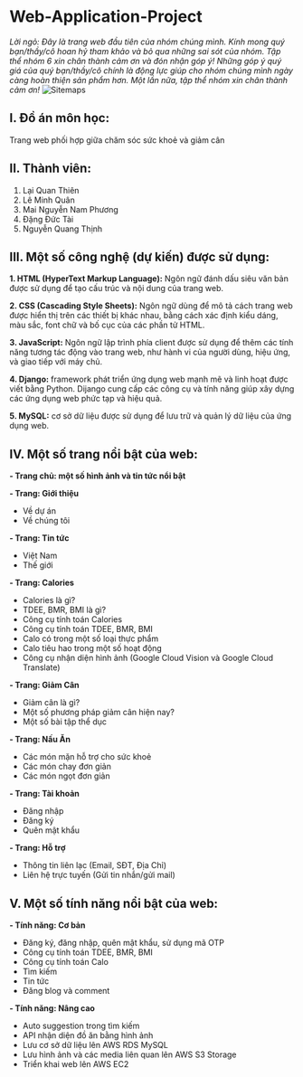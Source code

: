 # Web-Application-Project

_Lời ngỏ: Đây là trang web đầu tiên của nhóm chúng mình. Kính mong quý bạn/thầy/cô hoan hỷ tham khảo và bỏ qua những sai sót của nhóm. Tập thể nhóm 6 xin chân thành cảm ơn và đón nhận góp ý! Những góp ý quý giá của quý bạn/thầy/cô chính là động lực giúp cho nhóm chúng mình ngày càng hoàn thiện sản phẩm hơn. Một lần nữa, tập thể nhóm xin chân thành cảm ơn!_
![Sitemaps](https://github.com/WanThinnn/Web-Application-Project/assets/89849825/2d8f2516-5f3b-4e60-80ba-a2c2c3bfc753)
## I. Đồ án môn học:
Trang web phối hợp giữa chăm sóc sức khoẻ và giảm cân

## II. Thành viên:
1. Lại Quan Thiên
2. Lê Minh Quân
3. Mai Nguyễn Nam Phương
4. Đặng Đức Tài
5. Nguyễn Quang Thịnh

## III. Một số công nghệ (dự kiến) được sử dụng:
**1. HTML (HyperText Markup Language):** Ngôn ngữ đánh dấu siêu văn bản được sử dụng để tạo cấu trúc và nội dung của trang web.

**2. CSS (Cascading Style Sheets):** Ngôn ngữ dùng để mô tả cách trang web được hiển thị trên các thiết bị khác nhau, bằng cách xác định kiểu dáng, màu sắc, font chữ và bố cục của các phần tử HTML.

**3. JavaScript:** Ngôn ngữ lập trình phía client được sử dụng để thêm các tính năng tương tác động vào trang web, như hành vi của người dùng, hiệu ứng, và giao tiếp với máy chủ.

**4. Django:** framework phát triển ứng dụng web mạnh mẽ và linh hoạt được viết bằng Python. Dijango cung cấp các công cụ và tính năng giúp xây dựng các ứng dụng web phức tạp và hiệu quả.

**5. MySQL:** cơ sở dữ liệu được sử dụng để lưu trữ và quản lý dữ liệu của ứng dụng web.

## IV. Một số trang nổi bật của web:

**- Trang chủ: một số hình ảnh và tin tức nổi bật**

**- Trang: Giới thiệu**
+ Về dự án
+ Về chúng tôi

**- Trang: Tin tức**
+ Việt Nam
+ Thế giới
  
**- Trang: Calories**
+ Calories là gì?
+ TDEE, BMR, BMI là gì? 
+ Công cụ tính toán Calories
+ Công cụ tính toán TDEE, BMR, BMI
+ Calo có trong một số loại thực phẩm
+ Calo tiêu hao trong một số hoạt động
+ Công cụ nhận diện hình ảnh (Google Cloud Vision và Google Cloud Translate)

**- Trang: Giảm Cân**
+ Giảm cân là gì?
+ Một số phương pháp giảm cân hiện nay?
+ Một số bài tập thể dục

**- Trang: Nấu Ăn**
+ Các món mặn hỗ trợ cho sức khoẻ
+ Các món chay đơn giản
+ Các món ngọt đơn giản

**- Trang: Tài khoản**
+ Đăng nhập
+ Đăng ký
+ Quên mật khẩu

**- Trang: Hỗ trợ**
+ Thông tin liên lạc (Email, SĐT, Địa Chỉ)
+ Liên hệ trực tuyến (Gửi tin nhắn/gửi mail)

## V. Một số tính năng nổi bật của web:

**- Tính năng: Cơ bản**
+ Đăng ký, đăng nhập, quên mật khẩu, sử dụng mã OTP
+ Công cụ tính toán TDEE, BMR, BMI
+ Công cụ tính toán Calo
+ Tìm kiếm
+ Tin tức
+ Đăng blog và comment
  
**- Tính năng: Nâng cao**
+ Auto suggestion trong tìm kiếm
+ API nhận diện đồ ăn bằng hình ảnh
+ Lưu cơ sở dữ liệu lên AWS RDS MySQL
+ Lưu hình ảnh và các media liên quan lên AWS S3 Storage
+ Triển khai web lên AWS EC2

